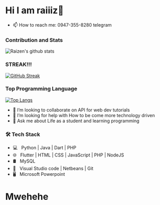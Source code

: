 
# Hi I am raiiiz👋
<!---
- 🔭 I’m currently working on as a student of City College of Angeles
- 🌱 I’m currently learning Web Development 
- 😄 Pronouns: He/His/Him

--->
- 📫 How to reach me: 0947-355-8280 telegram


### Contribution and Stats
![Raizen's github stats](https://github-readme-stats.vercel.app/api?username=raiiiz&show_icons=true&theme=default)

### STREAK!!!
[![GitHub Streak](http://github-readme-streak-stats.herokuapp.com?user=raiiiz&theme=compact)](https://git.io/streak-stats)

### Top Programming Language 

[![Top Langs](https://github-readme-stats.vercel.app/api/top-langs/?username=raiiiz&layout=compact)](https://github.com/zenraiching/github-readme-stats)


- 👯 I’m looking to collaborate on API for web dev tutorials
- 🤔 I’m looking for help with How to be come more technology driven
- 💬 Ask me about Life as a student and learning programming 
<h3>🛠 Tech Stack</h3>

- 💻 &nbsp; Python | Java | Dart | PHP
- 🌐 &nbsp; Flutter | HTML | CSS | JavaScript | PHP | NodeJS
- 🛢 &nbsp; MySQL 
- 🔧 &nbsp; Visual Studio code | Netbeans | Git
- 🖥 &nbsp; Microsoft Powerpoint


# Mwehehe




